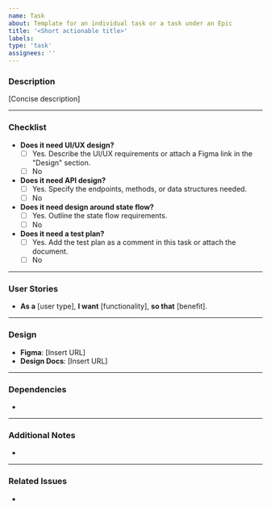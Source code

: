 ```yaml
---
name: Task
about: Template for an individual task or a task under an Epic
title: '<Short actionable title>'
labels:
type: 'task'
assignees: ''
---
```


### Description
<!-- Provide a concise description of the task. What specific work needs to be done? -->

[Concise description]

---

### Checklist
- **Does it need UI/UX design?**
  - [ ] Yes. Describe the UI/UX requirements or attach a Figma link in the "Design" section.
  - [ ] No
- **Does it need API design?**
  - [ ] Yes. Specify the endpoints, methods, or data structures needed.
  - [ ] No
- **Does it need design around state flow?**
  - [ ] Yes. Outline the state flow requirements.
  - [ ] No
- **Does it need a test plan?**
  - [ ] Yes. Add the test plan as a comment in this task or attach the document.
  - [ ] No
---

### User Stories
<!-- Describe the feature from the user’s perspective using the "As a... I want... so that..." format. Add multiple stories if applicable. -->

- **As a** [user type],
  **I want** [functionality],
  **so that** [benefit].

---

### Design
<!-- Link to design assets or provide details about the visual or interaction design. -->

- **Figma**: [Insert URL]
- **Design Docs**: [Insert URL]

---

### Dependencies
<!--
List of prerequisites, blockers, or external factors that impact the Epic.
- [e.g., "Requires API v2 deployment"]
- [e.g., "Blocked by #123"]
-->

-

---

### Additional Notes
<!--
Add any extra context, considerations, or open questions.
- [e.g., "Consider scalability for 10+ languages in the future"]
-->

-

---

### Related Issues
<!-- Links to related Epics, issues, or pull requests. -->

-

